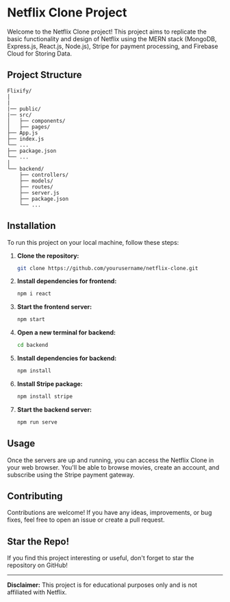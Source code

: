 # Netflix Clone Project

Welcome to the Netflix Clone project! This project aims to replicate the basic functionality and design of Netflix using the MERN stack (MongoDB, Express.js, React.js, Node.js), Stripe for payment processing, and Firebase Cloud for Storing Data.

## Project Structure

```
Flixify/
│
|
|── public/
|── src/
│   ├── components/
│   ├── pages/
├── App.js
├── index.js
└── ...
├── package.json
└── ...
│
└── backend/
    ├── controllers/
    ├── models/
    ├── routes/
    ├── server.js
    ├── package.json
    └── ...
```

## Installation

To run this project on your local machine, follow these steps:

1. **Clone the repository:**
   ```bash
   git clone https://github.com/yourusername/netflix-clone.git
   ```

2. **Install dependencies for frontend:**
   ```bash
   npm i react
   ```

3. **Start the frontend server:**
   ```bash
   npm start
   ```

4. **Open a new terminal for backend:**
   ```bash
   cd backend
   ```

5. **Install dependencies for backend:**
   ```bash
   npm install
   ```

6. **Install Stripe package:**
   ```bash
   npm install stripe
   ```

7. **Start the backend server:**
   ```bash
   npm run serve
   ```

## Usage

Once the servers are up and running, you can access the Netflix Clone in your web browser. You'll be able to browse movies, create an account, and subscribe using the Stripe payment gateway.

## Contributing

Contributions are welcome! If you have any ideas, improvements, or bug fixes, feel free to open an issue or create a pull request.

## Star the Repo!

If you find this project interesting or useful, don't forget to star the repository on GitHub!

---

**Disclaimer:** This project is for educational purposes only and is not affiliated with Netflix.
